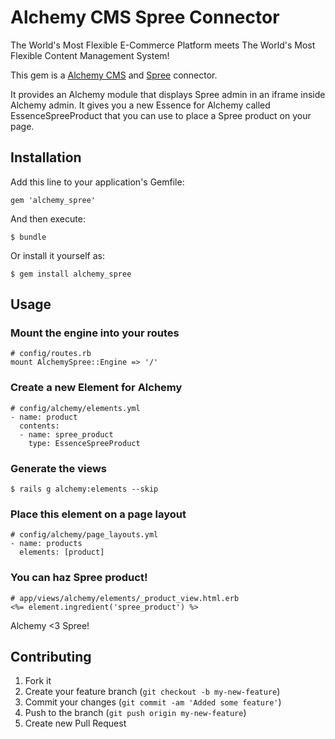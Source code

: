 # Alchemy CMS Spree Connector

The World's Most Flexible E-Commerce Platform meets The World's Most Flexible Content Management System!

This gem is a [Alchemy CMS](https://github.com/magiclabs/alchemy_cms) and [Spree](https://github.com/spree/spree) connector.

It provides an Alchemy module that displays Spree admin in an iframe inside Alchemy admin.
It gives you a new Essence for Alchemy called EssenceSpreeProduct that you can use to place a Spree product on your page.

## Installation

Add this line to your application's Gemfile:

    gem 'alchemy_spree'

And then execute:

    $ bundle

Or install it yourself as:

    $ gem install alchemy_spree

## Usage

### Mount the engine into your routes

	# config/routes.rb
	mount AlchemySpree::Engine => '/'

### Create a new Element for Alchemy

	# config/alchemy/elements.yml
	- name: product
	  contents:
	  - name: spree_product
	    type: EssenceSpreeProduct

### Generate the views

	$ rails g alchemy:elements --skip

### Place this element on a page layout

	# config/alchemy/page_layouts.yml
	- name: products
	  elements: [product]

### You can haz Spree product!

	# app/views/alchemy/elements/_product_view.html.erb
	<%= element.ingredient('spree_product') %>

Alchemy <3 Spree!

## Contributing

1. Fork it
2. Create your feature branch (`git checkout -b my-new-feature`)
3. Commit your changes (`git commit -am 'Added some feature'`)
4. Push to the branch (`git push origin my-new-feature`)
5. Create new Pull Request
